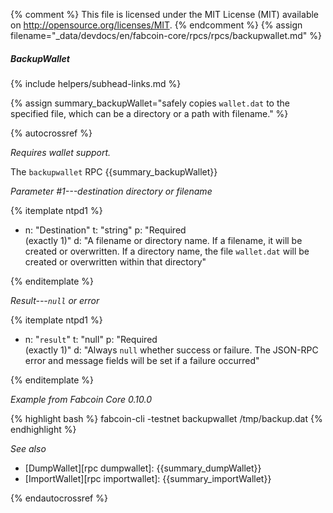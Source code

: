 {% comment %}
This file is licensed under the MIT License (MIT) available on
http://opensource.org/licenses/MIT.
{% endcomment %}
{% assign filename="_data/devdocs/en/fabcoin-core/rpcs/rpcs/backupwallet.md" %}

##### BackupWallet
{% include helpers/subhead-links.md %}

{% assign summary_backupWallet="safely copies `wallet.dat`<!--noref--> to the specified file, which can be a directory or a path with filename." %}

{% autocrossref %}

*Requires wallet support.*

The `backupwallet` RPC {{summary_backupWallet}}

*Parameter #1---destination directory or filename*

{% itemplate ntpd1 %}
- n: "Destination"
  t: "string"
  p: "Required<br>(exactly 1)"
  d: "A filename or directory name.  If a filename, it will be created or overwritten.  If a directory name, the file `wallet.dat`<!--noref--> will be created or overwritten within that directory"

{% enditemplate %}

*Result---`null` or error*

{% itemplate ntpd1 %}
- n: "`result`"
  t: "null"
  p: "Required<br>(exactly 1)"
  d: "Always `null` whether success or failure.  The JSON-RPC error and message fields will be set if a failure occurred"

{% enditemplate %}

*Example from Fabcoin Core 0.10.0*

{% highlight bash %}
fabcoin-cli -testnet backupwallet /tmp/backup.dat
{% endhighlight %}

*See also*

* [DumpWallet][rpc dumpwallet]: {{summary_dumpWallet}}
* [ImportWallet][rpc importwallet]: {{summary_importWallet}}

{% endautocrossref %}
